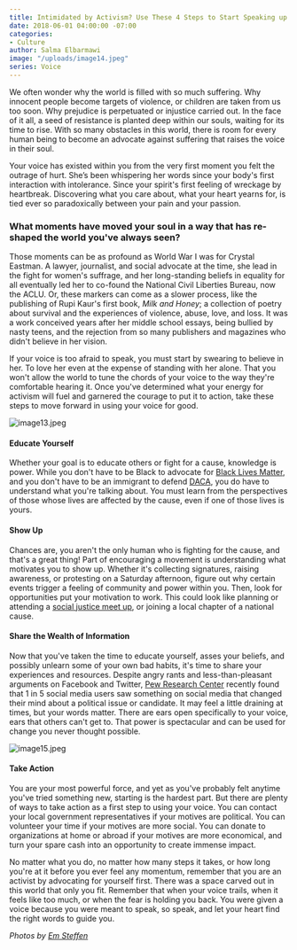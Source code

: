 ```yaml
---
title: Intimidated by Activism? Use These 4 Steps to Start Speaking up
date: 2018-06-01 04:00:00 -07:00
categories:
- Culture
author: Salma Elbarmawi
image: "/uploads/image14.jpeg"
series: Voice
---
```


We often wonder why the world is filled with so much suffering. Why innocent people become targets of violence, or children are taken from us too soon. Why prejudice is perpetuated or injustice carried out. In the face of it all, a seed of resistance is planted deep within our souls, waiting for its time to rise. With so many obstacles in this world, there is room for every human being to become an advocate against suffering that raises the voice in their soul. 

Your voice has existed within you from the very first moment you felt the outrage of hurt. She’s been whispering her words since your body's first interaction with intolerance. Since your spirit's first feeling of wreckage by heartbreak. Discovering what you care about, what your heart yearns for, is tied ever so paradoxically between your pain and your passion.  

### What moments have moved your soul in a way that has re-shaped the world you've always seen? 

Those moments can be as profound as World War I was for Crystal Eastman. A lawyer, journalist, and social advocate at the time, she lead in the fight for women's suffrage, and her long-standing beliefs in equality for all eventually led her to co-found the National Civil Liberties Bureau, now the ACLU. Or, these markers can come as a slower process, like the publishing of Rupi Kaur's first book, _Milk and Honey_; a collection of poetry about survival and the experiences of violence, abuse, love, and loss. It was a work conceived years after her middle school essays, being bullied by nasty teens, and the rejection from so many publishers and magazines who didn't believe in her vision. 

If your voice is too afraid to speak, you must start by swearing to believe in her. To love her even at the expense of standing with her alone. That you won't allow the world to tune the chords of your voice to the way they're comfortable hearing it. Once you've determined what your energy for activism will fuel and garnered the courage to put it to action, take these steps to move forward in using your voice for good.

![image13.jpeg](/uploads/image13.jpeg)

#### Educate Yourself 

Whether your goal is to educate others or fight for a cause, knowledge is power. While you don't have to be Black to advocate for [Black Lives Matter](https://blacklivesmatter.com/), and you don't have to be an immigrant to defend [DACA](https://www.npr.org/2017/09/05/548754723/5-things-you-should-know-about-daca), you do have to understand what you're talking about. You must learn from the perspectives of those whose lives are affected by the cause, even if one of those lives is yours.   

#### Show Up 

Chances are, you aren't the only human who is fighting for the cause, and that's a great thing! Part of encouraging a movement is understanding what motivates you to show up. Whether it's collecting signatures, raising awareness, or protesting on a Saturday afternoon, figure out why certain events trigger a feeling of community and power within you. Then, look for opportunities put your motivation to work. This could look like planning or attending a [social justice meet up](https://www.meetup.com/topics/social-justice/), or joining a local chapter of a national cause. 

#### Share the Wealth of Information

Now that you've taken the time to educate yourself, asses your beliefs, and possibly unlearn some of your own bad habits, it's time to share your experiences and resources. Despite angry rants and less-than-pleasant arguments on Facebook and Twitter, [Pew Research Center](http://www.pewinternet.org/2016/10/25/the-tone-of-social-media-discussions-around-politics/) recently found that 1 in 5 social media users saw something on social media that changed their mind about a political issue or candidate. It may feel a little draining at times, but your words matter. There are ears open specifically to your voice, ears that others can't get to. That power is spectacular and can be used for change you never thought possible. 

![image15.jpeg](/uploads/image15.jpeg)

#### Take Action 

You are your most powerful force, and yet as you've probably felt anytime you've tried something new, starting is the hardest part. But there are plenty of ways to take action as a first step to using your voice. You can contact your local government representatives if your motives are political. You can volunteer your time if your motives are more social. You can donate to organizations at home or abroad if your motives are more economical, and turn your spare cash into an opportunity to create immense impact.  

No matter what you do, no matter how many steps it takes, or how long you're at it before you ever feel any momentum, remember that you are an activist by advocating for yourself first. There was a space carved out in this world that only you fit. Remember that when your voice trails, when it feels like too much, or when the fear is holding you back. You were given a voice because you were meant to speak, so speak, and let your heart find the right words to guide you.

_Photos by [Em Steffen](https://www.instagram.com/em.steffen/)_